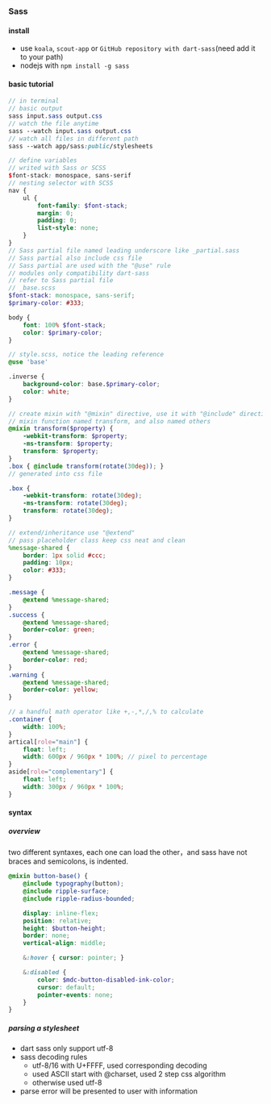 ### Sass

#### install

- use `koala`, `scout-app` or `GitHub repository with dart-sass`(need add it to your path)
- nodejs with `npm install -g sass`

#### basic tutorial

```scss
// in terminal
// basic output
sass input.sass output.css
// watch the file anytime
sass --watch input.sass output.css
// watch all files in different path
sass --watch app/sass:public/stylesheets

// define variables
// writed with Sass or SCSS
$font-stack: monospace, sans-serif
// nesting selector with SCSS
nav {
    ul {
        font-family: $font-stack;
        margin: 0;
        padding: 0;
        list-style: none;
    }
}
// Sass partial file named leading underscore like _partial.sass
// Sass partial also include css file
// Sass partial are used with the "@use" rule
// modules only compatibility dart-sass
// refer to Sass partial file
// _base.scss
$font-stack: monospace, sans-serif;
$primary-color: #333;

body {
    font: 100% $font-stack;
    color: $primary-color;
}

// style.scss, notice the leading reference
@use 'base'

.inverse {
    background-color: base.$primary-color;
    color: white;
}

// create mixin with "@mixin" directive, use it with "@include" directive
// mixin function named transform, and also named others
@mixin transform($property) {
    -webkit-transform: $property;
    -ms-transform: $property;
    transform: $property;
}
.box { @include transform(rotate(30deg)); }
// generated into css file

.box {
    -webkit-transform: rotate(30deg);
    -ms-transform: rotate(30deg);
    transform: rotate(30deg);
}

// extend/inheritance use "@extend"
// pass placeholder class keep css neat and clean
%message-shared {
    border: 1px solid #ccc;
    padding: 10px;
    color: #333;
}

.message {
    @extend %message-shared;
}
.success {
    @extend %message-shared;
    border-color: green;
}
.error {
    @extend %message-shared;
    border-color: red;
}
.warning {
    @extend %message-shared;
    border-color: yellow;
}

// a handful math operator like +,-,*,/,% to calculate
.container {
    width: 100%;
}
artical[role="main"] {
    float: left;
    width: 600px / 960px * 100%; // pixel to percentage
}
aside[role="complementary"] {
    float: left;
    width: 300px / 960px * 100%;
}
```

#### syntax

##### overview

two different syntaxes, each one can load the other，and sass have not braces and semicolons, is indented.

```scss
@mixin button-base() {
    @include typography(button);
    @include ripple-surface;
    @include ripple-radius-bounded;

    display: inline-flex;
    position: relative;
    height: $button-height;
    border: none;
    vertical-align: middle;

    &:hover { cursor: pointer; }

    &:disabled {
        color: $mdc-button-disabled-ink-color;
        cursor: default;
        pointer-events: none;
    }
}
```

##### parsing a stylesheet

- dart sass only support utf-8
- sass decoding rules
    - utf-8/16 with U+FFFF, used corresponding decoding
    - used ASCII start with @charset, used 2 step css algorithm
    - otherwise used utf-8
- parse error will be presented to user with information